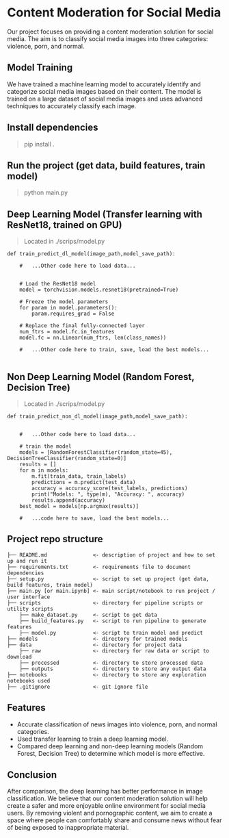 # Content Moderation for Social Media
Our project focuses on providing a content moderation solution for social media. The aim is to classify social media images into three categories: violence, porn, and normal.

## Model Training
We have trained a machine learning model to accurately identify and categorize social media images based on their content. The model is trained on a large dataset of social media images and uses advanced techniques to accurately classify each image.

## Install dependencies
> pip install .

## Run the project (get data, build features, train model) 
> python main.py
## Deep Learning Model (Transfer learning with ResNet18, trained on GPU)
> Located in ./scrips/model.py
```
def train_predict_dl_model(image_path,model_save_path):

    #   ...Other code here to load data...
    
    
    # Load the ResNet18 model
    model = torchvision.models.resnet18(pretrained=True)

    # Freeze the model parameters
    for param in model.parameters():
        param.requires_grad = False

    # Replace the final fully-connected layer
    num_ftrs = model.fc.in_features
    model.fc = nn.Linear(num_ftrs, len(class_names))
    
    #   ...Other code here to train, save, load the best models...


```


## Non Deep Learning Model (Random Forest, Decision Tree)
> Located in ./scrips/model.py
```
def train_predict_non_dl_model(image_path,model_save_path):


    #   ...Other code here to load data...
      
    # train the model
    models = [RandomForestClassifier(random_state=45), DecisionTreeClassifier(random_state=0)]
    results = []
    for m in models:
        m.fit(train_data, train_labels)
        predictions = m.predict(test_data)
        accuracy = accuracy_score(test_labels, predictions)
        print("Models: ", type(m), "Accuracy: ", accuracy)
        results.append(accuracy)
    best_model = models[np.argmax(results)]
    
    #   ...code here to save, load the best models...
 ```


## Project repo structure

```
├── README.md               <- description of project and how to set up and run it
├── requirements.txt        <- requirements file to document dependencies
├── setup.py                <- script to set up project (get data, build features, train model)
├── main.py [or main.ipynb] <- main script/notebook to run project / user interface
├── scripts                 <- directory for pipeline scripts or utility scripts
    ├── make_dataset.py     <- script to get data
    ├── build_features.py   <- script to run pipeline to generate features 
    ├── model.py            <- script to train model and predict
├── models                  <- directory for trained models
├── data                    <- directory for project data
    ├── raw                 <- directory for raw data or script to download
    ├── processed           <- directory to store processed data
    ├── outputs             <- directory to store any output data
├── notebooks               <- directory to store any exploration notebooks used
├── .gitignore              <- git ignore file
```


## Features
* Accurate classification of news images into violence, porn, and normal categories.
* Used transfer learning to train a deep learning model.
* Compared deep learning and non-deep learning models (Random Forest, Decision Tree) to determine which model is more effective.

## Conclusion
After comparison, the deep learning has better performance in image classification. We believe that our content moderation solution will help create a safer and more enjoyable online environment for social media users. By removing violent and pornographic content, we aim to create a space where people can comfortably share and consume news without fear of being exposed to inappropriate material.


